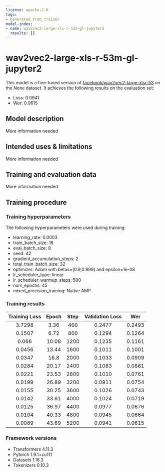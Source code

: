 ```yaml
---
license: apache-2.0
tags:
- generated_from_trainer
model-index:
- name: wav2vec2-large-xls-r-53m-gl-jupyter2
  results: []
---
```


<!-- This model card has been generated automatically according to the information the Trainer had access to. You
should probably proofread and complete it, then remove this comment. -->

# wav2vec2-large-xls-r-53m-gl-jupyter2

This model is a fine-tuned version of [facebook/wav2vec2-large-xlsr-53](https://huggingface.co/facebook/wav2vec2-large-xlsr-53) on the None dataset.
It achieves the following results on the evaluation set:
- Loss: 0.0941
- Wer: 0.0615

## Model description

More information needed

## Intended uses & limitations

More information needed

## Training and evaluation data

More information needed

## Training procedure

### Training hyperparameters

The following hyperparameters were used during training:
- learning_rate: 0.0003
- train_batch_size: 16
- eval_batch_size: 8
- seed: 42
- gradient_accumulation_steps: 2
- total_train_batch_size: 32
- optimizer: Adam with betas=(0.9,0.999) and epsilon=1e-08
- lr_scheduler_type: linear
- lr_scheduler_warmup_steps: 500
- num_epochs: 45
- mixed_precision_training: Native AMP

### Training results

| Training Loss | Epoch | Step | Validation Loss | Wer    |
|:-------------:|:-----:|:----:|:---------------:|:------:|
| 3.7298        | 3.36  | 400  | 0.2477          | 0.2493 |
| 0.1507        | 6.72  | 800  | 0.1294          | 0.1264 |
| 0.066         | 10.08 | 1200 | 0.1235          | 0.1161 |
| 0.0456        | 13.44 | 1600 | 0.1011          | 0.1001 |
| 0.0347        | 16.8  | 2000 | 0.1033          | 0.0909 |
| 0.0284        | 20.17 | 2400 | 0.1083          | 0.0861 |
| 0.0221        | 23.53 | 2800 | 0.1010          | 0.0761 |
| 0.0199        | 26.89 | 3200 | 0.0911          | 0.0754 |
| 0.0155        | 30.25 | 3600 | 0.1026          | 0.0743 |
| 0.0142        | 33.61 | 4000 | 0.1024          | 0.0719 |
| 0.0125        | 36.97 | 4400 | 0.0977          | 0.0676 |
| 0.0104        | 40.33 | 4800 | 0.0945          | 0.0664 |
| 0.0089        | 43.69 | 5200 | 0.0941          | 0.0615 |


### Framework versions

- Transformers 4.11.3
- Pytorch 1.9.1+cu111
- Datasets 1.18.3
- Tokenizers 0.10.3
